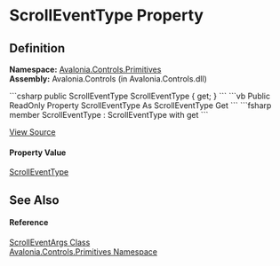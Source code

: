 # ScrollEventType Property




## Definition
**Namespace:** <a href="N_Avalonia_Controls_Primitives">Avalonia.Controls.Primitives</a>  
**Assembly:** Avalonia.Controls (in Avalonia.Controls.dll)

<Tabs groupId="api-code-preview">
<TabItem value="csharp" label="C#">
```csharp
public ScrollEventType ScrollEventType { get; }
```
</TabItem>
<TabItem value="vb" label="VB">
```vb
Public ReadOnly Property ScrollEventType As ScrollEventType
	Get
```
</TabItem>
<TabItem value="fsharp" label="F#">
```fsharp
member ScrollEventType : ScrollEventType with get
```
</TabItem>
</Tabs>



<a href="https://github.com/AvaloniaUI/Avalonia/tree/master/src/Avalonia.Controls/Primitives/ScrollBar.cs#L23" title="View the source code">View Source</a>



#### Property Value
<a href="T_Avalonia_Controls_Primitives_ScrollEventType">ScrollEventType</a>

## See Also


#### Reference
<a href="T_Avalonia_Controls_Primitives_ScrollEventArgs">ScrollEventArgs Class</a>  
<a href="N_Avalonia_Controls_Primitives">Avalonia.Controls.Primitives Namespace</a>  

